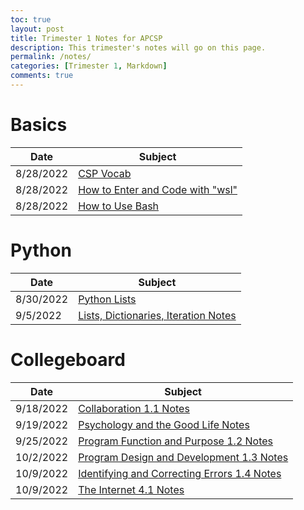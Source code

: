 ```yaml
---
toc: true
layout: post
title: Trimester 1 Notes for APCSP
description: This trimester's notes will go on this page.
permalink: /notes/
categories: [Trimester 1, Markdown]
comments: true
---
```


# Basics

| Date | Subject |
|-|-|
| 8/28/2022 | [CSP Vocab](https://davidvasilev1.github.io/fastpages/markdown/trimester%201/tri%201%20notes/2022/08/28/csp-vocab.html) |
| 8/28/2022 | [How to Enter and Code with "wsl"](https://davidvasilev1.github.io/fastpages/jupyter/tri%201%20notes/2022/08/28/entering-wsl-script.html) |
| 8/28/2022 | [How to Use Bash](https://davidvasilev1.github.io/fastpages/jupyter/tri%201%20notes/2022/08/28/bash-kernel.html) |

# Python

| Date | Subject |
|-|-|
| 8/30/2022 | [Python Lists](https://davidvasilev1.github.io/fastpages/jupyter/trimester%201/tri%201%20notes/2022/08/30/Lists,-Dictionaries,-Iteration.html) |
| 9/5/2022 | [Lists, Dictionaries, Iteration Notes](https://davidvasilev1.github.io/fastpages/jupyter/trimester%201/tri%201%20notes/2022/08/30/Lists,-Dictionaries,-Iteration.html) |

# Collegeboard

| Date | Subject |
|-|-|
| 9/18/2022 | [Collaboration 1.1 Notes](https://davidvasilev1.github.io/fastpages/markdown/trimester%201/tri%201%20notes/2022/09/18/video-notes.html) |
| 9/19/2022 | [Psychology and the Good Life Notes](https://davidvasilev1.github.io/fastpages/markdown/trimester%201/tri%201%20notes/2022/09/19/video-notes2.html) |
| 9/25/2022 | [Program Function and Purpose 1.2 Notes](https://davidvasilev1.github.io/fastpages/markdown/trimester%201/tri%201%20notes/2022/09/25/video-notes3.html) |
| 10/2/2022 | [Program Design and Development 1.3 Notes](https://davidvasilev1.github.io/fastpages/markdown/trimester%201/tri%201%20notes/2022/10/02/video-notes4.html) |
| 10/9/2022 | [Identifying and Correcting Errors 1.4 Notes](https://davidvasilev1.github.io/fastpages/markdown/trimester%201/tri%201%20notes/collegeboard/2022/10/09/video-notes5.html) |
| 10/9/2022 | [The Internet 4.1 Notes](https://davidvasilev1.github.io/fastpages/markdown/trimester%201/tri%201%20notes/collegeboard/2022/10/09/video-notes6.html) |